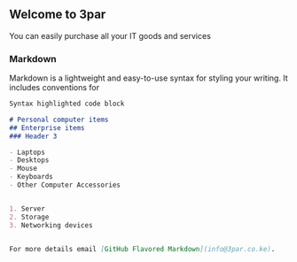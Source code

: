 ## Welcome to 3par

You can easily purchase all your IT goods and services


### Markdown

Markdown is a lightweight and easy-to-use syntax for styling your writing. It includes conventions for

```markdown
Syntax highlighted code block

# Personal computer items
## Enterprise items
### Header 3

- Laptops
- Desktops
- Mouse 
- Keyboards
- Other Computer Accessories


1. Server
2. Storage
3. Networking devices


For more details email [GitHub Flavored Markdown](info@3par.co.ke).



